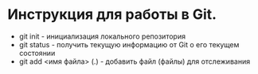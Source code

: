# Инструкция для работы в Git.

* git init - инициализация локального репозитория
* git status - получить текущую информацию от Git о его текущем состоянии 
* git add <имя файла> (.) - добавить файл (файлы) для отслеживания 